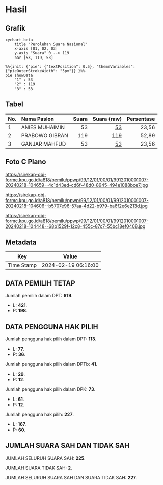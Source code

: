 # Hasil

## Grafik

```mermaid
xychart-beta
    title "Perolehan Suara Nasional"
    x-axis [01, 02, 03]
    y-axis "Suara" 0 --> 119
    bar [53, 119, 53]
```

```mermaid
%%{init: {"pie": {"textPosition": 0.5}, "themeVariables": {"pieOuterStrokeWidth": "5px"}} }%%
pie showData
    "1" : 53
    "2" : 119
    "3" : 53
```

## Tabel

| No. | Nama Paslon    | Suara | Suara (raw) | Persentase |
|:--- |:-------------- | -----:| -----------:| ----------:|
| 1   | ANIES MUHAIMIN | 53    | [53][p-1]   | 23,56      |
| 2   | PRABOWO GIBRAN | 119   | [119][p-2]  | 52,89      |
| 3   | GANJAR MAHFUD  | 53    | [53][p-3]   | 23,56      |


[p-1]: https://github.com/gigit-pemilu/pemilu-2024/blob/main/pilpres/hitung-suara/sub/99-luar-negeri/sub/12-bandar-seri-begawan-brunei-darussalam/sub/01-bandar-seri-begawan-brunei-darussalam/sub/0001-bandar-seri-begawan-brunei-darussalam/sub/007-tps-006/sub/paslon-1.txt
[p-2]: https://github.com/gigit-pemilu/pemilu-2024/blob/main/pilpres/hitung-suara/sub/99-luar-negeri/sub/12-bandar-seri-begawan-brunei-darussalam/sub/01-bandar-seri-begawan-brunei-darussalam/sub/0001-bandar-seri-begawan-brunei-darussalam/sub/007-tps-006/sub/paslon-2.txt
[p-3]: https://github.com/gigit-pemilu/pemilu-2024/blob/main/pilpres/hitung-suara/sub/99-luar-negeri/sub/12-bandar-seri-begawan-brunei-darussalam/sub/01-bandar-seri-begawan-brunei-darussalam/sub/0001-bandar-seri-begawan-brunei-darussalam/sub/007-tps-006/sub/paslon-3.txt

## Foto C Plano

https://sirekap-obj-formc.kpu.go.id/a818/pemilu/ppwp/99/12/01/00/01/9912010001007-20240218-104659--4c1d43ed-cd6f-48d0-8945-494e1088bce7.jpg

https://sirekap-obj-formc.kpu.go.id/a818/pemilu/ppwp/99/12/01/00/01/9912010001007-20240218-104606--b5707e96-57aa-4d22-b979-ba6f2e6e213d.jpg

https://sirekap-obj-formc.kpu.go.id/a818/pemilu/ppwp/99/12/01/00/01/9912010001007-20240218-104448--68b1529f-12c8-455c-87c7-55bc18ef0408.jpg


## Metadata

| Key        | Value               |
| ---------- | ------------------- |
| Time Stamp | 2024-02-19 06:16:00 |


## DATA PEMILIH TETAP

Jumlah pemilih dalam DPT: **619**.
 * L: **421**.
 * P: **198**.

## DATA PENGGUNA HAK PILIH

Jumlah pengguna hak pilih dalam DPT: **113**.
 * L: **77**.
 * P: **36**.

Jumlah pengguna hak pilih dalam DPTb: **41**.
 * L: **29**.
 * P: **12**.

Jumlah pengguna hak pilih dalam DPK: **73**.
 * L: **61**.
 * P: **12**.

Jumlah pengguna hak pilih: **227**.
 * L: **167**.
 * P: **60**.

## JUMLAH SUARA SAH DAN TIDAK SAH

JUMLAH SELURUH SUARA SAH: **225**.

JUMLAH SUARA TIDAK SAH: **2**.

JUMLAH SELURUH SUARA SAH DAN SUARA TIDAK SAH: **227**.



